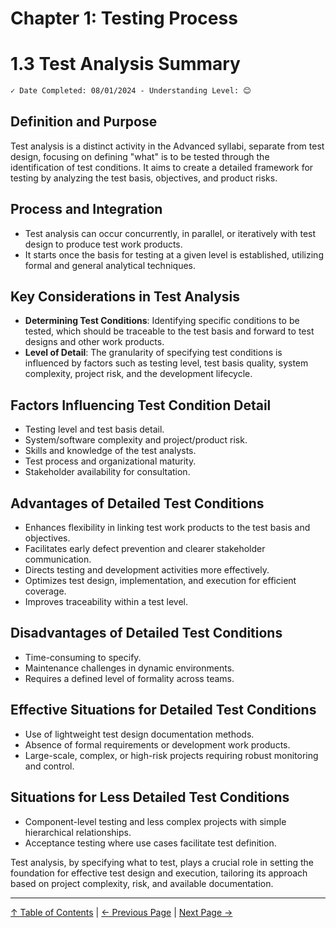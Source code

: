 # Chapter 1: Testing Process

# 1.3 Test Analysis Summary

```markdown
✓ Date Completed: 08/01/2024 - Understanding Level: 😊
```

## Definition and Purpose

Test analysis is a distinct activity in the Advanced syllabi, separate from test design, focusing on defining "what" is to be tested through the identification of test conditions. It aims to create a detailed framework for testing by analyzing the test basis, objectives, and product risks.

## Process and Integration

- Test analysis can occur concurrently, in parallel, or iteratively with test design to produce test work products.
- It starts once the basis for testing at a given level is established, utilizing formal and general analytical techniques.

## Key Considerations in Test Analysis

- **Determining Test Conditions**: Identifying specific conditions to be tested, which should be traceable to the test basis and forward to test designs and other work products.
- **Level of Detail**: The granularity of specifying test conditions is influenced by factors such as testing level, test basis quality, system complexity, project risk, and the development lifecycle.

## Factors Influencing Test Condition Detail

- Testing level and test basis detail.
- System/software complexity and project/product risk.
- Skills and knowledge of the test analysts.
- Test process and organizational maturity.
- Stakeholder availability for consultation.

## Advantages of Detailed Test Conditions

- Enhances flexibility in linking test work products to the test basis and objectives.
- Facilitates early defect prevention and clearer stakeholder communication.
- Directs testing and development activities more effectively.
- Optimizes test design, implementation, and execution for efficient coverage.
- Improves traceability within a test level.

## Disadvantages of Detailed Test Conditions

- Time-consuming to specify.
- Maintenance challenges in dynamic environments.
- Requires a defined level of formality across teams.

## Effective Situations for Detailed Test Conditions

- Use of lightweight test design documentation methods.
- Absence of formal requirements or development work products.
- Large-scale, complex, or high-risk projects requiring robust monitoring and control.

## Situations for Less Detailed Test Conditions

- Component-level testing and less complex projects with simple hierarchical relationships.
- Acceptance testing where use cases facilitate test definition.

Test analysis, by specifying what to test, plays a crucial role in setting the foundation for effective test design and execution, tailoring its approach based on project complexity, risk, and available documentation.

---

[↑ Table of Contents](../../README.md#table-of-contents) | [← Previous Page](1.2-test-planning-monitoring-and-control.md) | [Next Page →](1.4-test-design.md)
